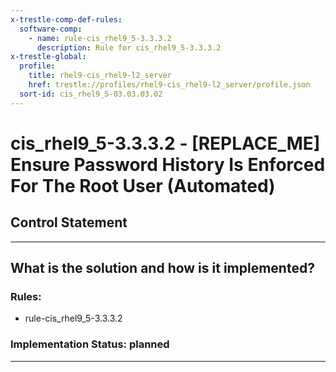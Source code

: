 ```yaml
---
x-trestle-comp-def-rules:
  software-comp:
    - name: rule-cis_rhel9_5-3.3.3.2
      description: Rule for cis_rhel9_5-3.3.3.2
x-trestle-global:
  profile:
    title: rhel9-cis_rhel9-l2_server
    href: trestle://profiles/rhel9-cis_rhel9-l2_server/profile.json
  sort-id: cis_rhel9_5-03.03.03.02
---
```


# cis_rhel9_5-3.3.3.2 - \[REPLACE_ME\] Ensure Password History Is Enforced For The Root User (Automated)

## Control Statement

______________________________________________________________________

## What is the solution and how is it implemented?

<!-- For implementation status enter one of: implemented, partial, planned, alternative, not-applicable -->

<!-- Note that the list of rules under ### Rules: is read-only and changes will not be captured after assembly to JSON -->

<!-- Add control implementation description here for control: cis_rhel9_5-3.3.3.2 -->

### Rules:

  - rule-cis_rhel9_5-3.3.3.2

### Implementation Status: planned

______________________________________________________________________
